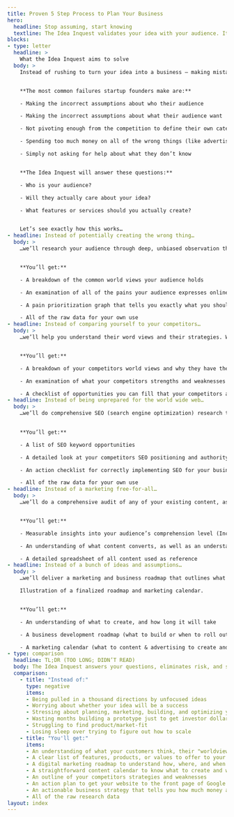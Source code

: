 ```yaml
---
title: Proven 5 Step Process to Plan Your Business
hero:
  headline: Stop assuming, start knowing 
  textline: The Idea Inquest validates your idea with your audience. It ensures that they want it, that you’re solving their problems, and that it will make you money while making them happy.
blocks:
- type: letter
  headline: > 
    What the Idea Inquest aims to solve 
  body: >
    Instead of rushing to turn your idea into a business — making mistakes about what features or services to build, who to target, and what to market to them — the Idea Inquest uses detailed systems, processes, and techniques to confront all of the unknowns about your idea. It leaves no about assumptions your audience, your competitors, and your industry so you can start you business at a steady pace.


    **The most common failures startup founders make are:**

    - Making the incorrect assumptions about who their audience

    - Making the incorrect assumptions about what their audience want

    - Not pivoting enough from the competition to define their own category (link: law of category)

    - Spending too much money on all of the wrong things (like advertising)

    - Simply not asking for help about what they don’t know


    **The Idea Inquest will answer these questions:**

    - Who is your audience?

    - Will they actually care about your idea?

    - What features or services should you actually create?


    Let’s see exactly how this works…
- headline: Instead of potentially creating the wrong thing…
  body: >
    …we’ll research your audience through deep, unbiased observation throughout all of their possible watering holes on the internet. We do this because human beings are always biased. Whether it’s your assumptions, or an interviewee trying to make you happy, its simply unavoidable. But by observing people in their natural environment, we can get a much clearer picture. No more making the wrong assumptions, or getting biased answers from interviews.


    **You’ll get:**

    - A breakdown of the common world views your audience holds

    - An examination of all of the pains your audience expresses online

    - A pain prioritization graph that tells you exactly what you should focus on

    - All of the raw data for your own use
- headline: Instead of comparing yourself to your competitors…
  body: >
    …we’ll help you understand their word views and their strategies. We do this because a common mistake is trying to copy or improve on a competitors strategy, instead of defining your own unique category. This way you can look for holes in their approach and fill them, instead of trying to take the same castle.


    **You’ll get:**

    - A breakdown of your competitors world views and why they have them

    - An examination of what your competitors strengths and weaknesses are

    - A checklist of opportunities you can fill that your competitors aren’t
- headline: Instead of being unprepared for the world wide web… 
  body: >
    …we’ll do comprehensive SEO (search engine optimization) research to ensure all of your efforts are not only perfect for your audience, but planned to succeed on the internet. We do this because well-planned SEO allows you to show up when your audience is searching on the web, trying to solve their problems. This is free and very effective marketing, provided you get it right!

    
    **You’ll get:**

    - A list of SEO keyword opportunities

    - A detailed look at your competitors SEO positioning and authority

    - An action checklist for correctly implementing SEO for your business

    - All of the raw data for your own use
- headline: Instead of a marketing free-for-all… 
  body: >
    …we’ll do a comprehensive audit of any of your existing content, as well as industry-leading content to discover what resonates with your audience. We’ll find out what your audience wants to read or watch, how it should be written, and whether or not your competitors are up-to-snuff. Plus we’ll explain how to arrange into a marketing funnel, ensuring that it is efficient as possible.


    **You’ll get:**

    - Measurable insights into your audience’s comprehension level (Including reading level, preferred reading length, preferred language, and more)

    - An understanding of what content converts, as well as an understanding of how any of your existing content is converting.

    - A detailed spreadsheet of all content used as reference
- headline: Instead of a bunch of ideas and assumptions… 
  body: >
    …we’ll deliver a marketing and business roadmap that outlines what features and services to build, and what marketing tactics you should use. This prevents you from making the wrong choices and having to pivot later on, saving you time and money. We do this to eliminate as much risk as possible to you, by eliminating as many unknowns as possible.

    Illustration of a finalized roadmap and marketing calendar.


    **You’ll get:**

    - An understanding of what to create, and how long it will take

    - A business development roadmap (what to build or when to roll out)

    - A marketing calendar (what to content & advertising to create and when to publish it)
- type: comparison
  headline: TL;DR (TOO LONG; DIDN’T READ)
  body: The Idea Inquest answers your questions, eliminates risk, and saves you time and money.
  comparison:
    - title: "Instead of:"
      type: negative
      items:
      - Being pulled in a thousand directions by unfocused ideas
      - Worrying about whether your idea will be a success
      - Stressing about planning, marketing, building, and optimizing your idea
      - Wasting months building a prototype just to get investor dollars
      - Struggling to find product/market-fit
      - Losing sleep over trying to figure out how to scale
    - title: "You'll get:"
      items:
      - An understanding of what your customers think, their "worldviews"
      - A clear list of features, products, or values to offer to your audience
      - A digital marketing roadmap to understand how, where, and when to target your audience
      - A straightforward content calendar to know what to create and why
      - An outline of your competitors strategies and weaknesses
      - An action plan to get your website to the front page of Google
      - An actionable business strategy that tells you how much money and how long your idea will take
      - All of the raw research data
layout: index
---
```


